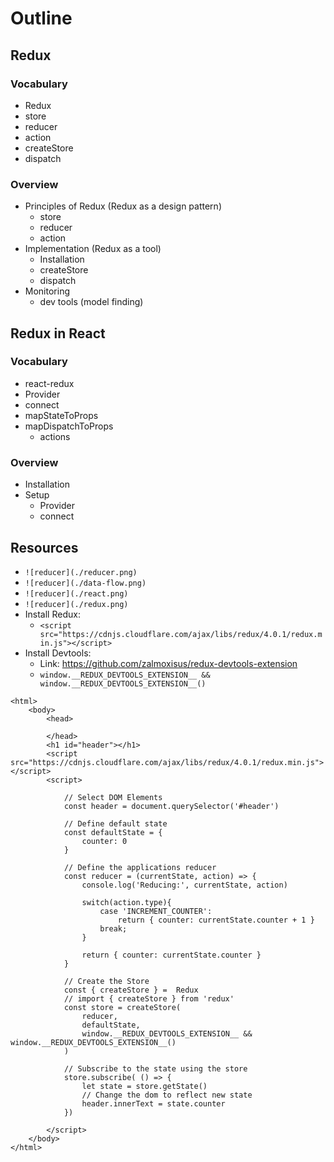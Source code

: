 

# Outline

## Redux

### Vocabulary

- Redux
- store
- reducer
- action
- createStore
- dispatch

### Overview

- Principles of Redux (Redux as a design pattern)
  - store
  - reducer
  - action
- Implementation (Redux as a tool)
  - Installation
  - createStore
  - dispatch
- Monitoring 
  - dev tools (model finding)

## Redux in React

### Vocabulary

- react-redux
- Provider
- connect
- mapStateToProps
- mapDispatchToProps
  - actions

### Overview

* Installation 
* Setup
  * Provider
  * connect

## Resources

* `![reducer](./reducer.png)`
* `![reducer](./data-flow.png)`
* `![reducer](./react.png)`
* `![reducer](./redux.png)`
* Install Redux:
  * `<script src="https://cdnjs.cloudflare.com/ajax/libs/redux/4.0.1/redux.min.js"></script>`
* Install Devtools:
    * Link: https://github.com/zalmoxisus/redux-devtools-extension 
    * `window.__REDUX_DEVTOOLS_EXTENSION__ && window.__REDUX_DEVTOOLS_EXTENSION__()`


```
<html>
    <body>
        <head>
            
        </head>
        <h1 id="header"></h1>
        <script src="https://cdnjs.cloudflare.com/ajax/libs/redux/4.0.1/redux.min.js"></script>
        <script>
            
            // Select DOM Elements
            const header = document.querySelector('#header')

            // Define default state
            const defaultState = { 
                counter: 0 
            }

            // Define the applications reducer
            const reducer = (currentState, action) => {
                console.log('Reducing:', currentState, action)

                switch(action.type){
                    case 'INCREMENT_COUNTER':
                        return { counter: currentState.counter + 1 }
                    break;
                }

                return { counter: currentState.counter }
            }

            // Create the Store
            const { createStore } =  Redux
            // import { createStore } from 'redux'
            const store = createStore(
                reducer, 
                defaultState, 
                window.__REDUX_DEVTOOLS_EXTENSION__ && window.__REDUX_DEVTOOLS_EXTENSION__() 
            )

            // Subscribe to the state using the store
            store.subscribe( () => {
                let state = store.getState()
                // Change the dom to reflect new state
                header.innerText = state.counter
            })

        </script>
    </body>
</html>
```